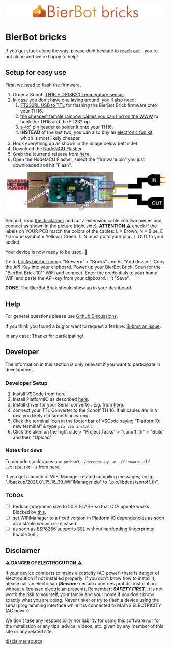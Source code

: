 ![Bricks](./docs/logo.png)

# BierBot bricks

If you get stuck along the way, please dont hesitate to [reach out](https://github.com/BernhardSchlegel/BierBot-Brick/discussions/new) - you're not alone and we're happy to help!

## Setup for easy use

First, we need to flash the firmware.

1. Order a Sonoff [TH16 + DS18B20 Temperature sensor](https://amzn.to/3uhLiXN).
2. In case you don't have one laying around, you'll also need:
   1. [FT232RL USB to TTL](https://amzn.to/3ujiT3w) for flashing the BierBot Brick firmware onto your TH16.
   2. [the cheapest female rainbow cables you can find on the WWW](https://amzn.to/39IG9A3) to hook the TH16 and the FT232 up.
   3. [a 4x1 pin header](https://amzn.to/3rXGrJT) to solder it onto your TH16. 
   4. **INSTEAD** of the last two, you can also buy an [electronic fun kit](https://amzn.to/3fArDhE), which is most likely cheaper.
3. Hook everything up as shown in the image below (left side). 
4. Download the [NodeMCU Flasher](https://github.com/nodemcu/nodemcu-flasher).
6. Grab the (current) release from [here](https://github.com/BernhardSchlegel/BierBot-Brick/releases/latest).
7. Open the NodeMCU Flasher, select the "firmware.bin" you just downloaded and hit "Flash".

![Image of AC connection](./docs/wiring.png)

Second, read [the disclaimer](https://github.com/BernhardSchlegel/BierBot-Brick/blob/master/README.md#development) 
and cut a extension cable into two pieces and connect as shown in the picture (right side). 
**ATTENTION** :warning: check if the labels on YOUR PCB match the colors of the cables: L = Brown, 
N = Blue, E / Ground symbol = Yellow / Green. L IN must go to your plug, L OUT to your socket.


Your device is now ready to be used. :triumph:

Go to [bricks.bierbot.com](https://bricks.bierbot.com/#/) > "Brewery" > "Bricks" and hit "Add device". Copy the API-Key 
into your clipboard. Power up your BierBot Brick. Scan for the "BierBot Brick 101" WiFi and connect. Enter 
the credentials to your home WiFi and paste the API-key from your clipboard. Hit "Save". 

**DONE**. The BierBot Brick should show up in your dashboard.

## Help

For general questions please use [Github Discussions](https://github.com/BernhardSchlegel/BierBot-Brick/discussions).

If you think you found a bug or want to request a feature: 
[Submit an issue](https://github.com/BernhardSchlegel/BierBot-Brick/issues/new/choose).

In any case: Thanks for participating!

## Developer

The information in this section is only relevant if you want to participate in development.

### Developer Setup

1. Install VSCode from [here](https://code.visualstudio.com/).
2. Install PlatformIO as described [here](https://platformio.org/).
3. Install driver for your Serial converter. E.g. from [here](https://ftdichip.com/drivers/vcp-drivers/).
4. connect your TTL Converter to the Sonoff TH 16. If all cables are in a row, you likely did something wrong. 
5. Click the terminal Icon in the footer bar of VSCode saying "PlatformIO: new terminal" & type `pio lib install`.
6. Click the alien on the right side > "Project Tasks" > "sonoff_th" > "Build" and then "Upload".

### Notes for devs

To decode stacktraces use `python3 ./decoder.py -e ./firmware.elf ./trace.txt -s` from [here](https://github.com/janLo/EspArduinoExceptionDecoder).

If you get a bunch of WiFi Manager related compiling messages, unzip 
"./backup/2021_01_15_16_39_WiFiManager.zip" to ".pio/libdeps/sonoff_th". 


### TODOs

- [ ] Reduce programm size to 50% FLASH so that OTA update works. Blocked by
      [this](https://github.com/tzapu/WiFiManager/issues/1240).
- [ ] set WiFiManager to a fixed version in Platform IO dependencies as soon as 
      a stable version is released.
- [ ] as soon as ESP8266 supports SSL without hardcoding fingerprints: Enable SSL.

## Disclaimer

:warning: **DANGER OF ELECTROCUTION** :warning:

If your device connects to mains electricity (AC power) there is danger of electrocution if not installed properly. If you don't know how to install it, please call an electrician (***Beware:*** certain countries prohibit installation without a licensed electrician present). Remember: _**SAFETY FIRST**_. It is not worth the risk to yourself, your family and your home if you don't know exactly what you are doing. Never tinker or try to flash a device using the serial programming interface while it is connected to MAINS ELECTRICITY (AC power).

We don't take any responsibility nor liability for using this software nor for the installation or any tips, advice, videos, etc. given by any member of this site or any related site.

[disclaimer source](https://github.com/arendst/Tasmota/edit/development/README.md)


